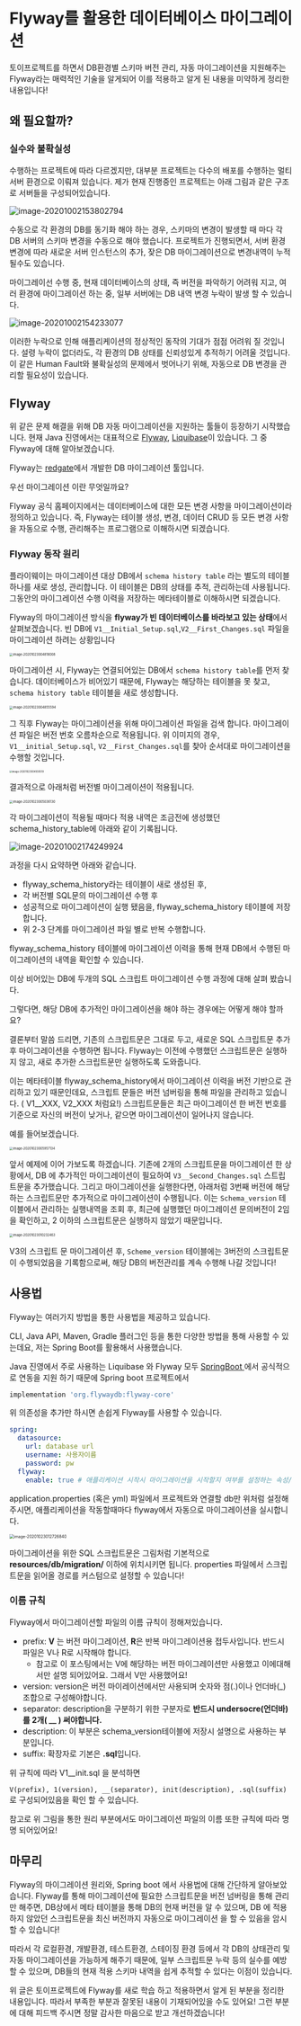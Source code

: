 # Flyway를 활용한 데이터베이스 마이그레이션

토이프로젝트를 하면서 DB환경별 스키마 버전 관리, 자동 마이그레이션을 지원해주는 Flyway라는 매력적인 기술을 알게되어 이를 적용하고 알게 된 내용을 미약하게 정리한 내용입니다! 



## 왜 필요할까?

### 실수와 불확실성

수행하는 프로젝트에 따라 다르겠지만, 대부분 프로젝트는 다수의 배포를 수행하는 멀티 서버 환경으로 이뤄져 있습니다. 제가 현재 진행중인 프로젝트는 아래 그림과 같은 구조로 서버들을 구성되어있습니다.



![image-20201002153802794](./image/image-20201002153802794.png)



수동으로 각 환경의 DB를 동기화 해야 하는 경우, 스키마의 변경이 발생할 때 마다 각 DB 서버의 스키마 변경을 수동으로 해야 했습니다. 프로젝트가 진행되면서, 서버 환경 변경에 따라 새로운 서버 인스턴스의 추가, 잦은 DB 마이그레이션으로 변경내역이 누적 될수도 있습니다.  

마이그레이선 수행 중, 현재 데이터베이스의 상태, 즉 버전을 파악하기 어려워 지고, 여러 환경에 마이그레이션 하는 중, 일부 서버에는 DB 내역 변경 누락이 발생 할 수 있습니다. 



![image-20201002154233077](./image/image-20201002154233077.png)



이러한 누락으로 인해 애플리케이션의 정상적인 동작의 기대가 점점 어려워 질 것입니다. 설령 누락이 없더라도, 각 환경의 DB 상태를 신뢰성있게 추적하기 어려울 것입니다. 이 같은 Human Fault와 불확실성의 문제에서 벗어나기 위해, 자동으로 DB 변경을 관리할 필요성이 있습니다.



## Flyway

위 같은 문제 해결을 위해 DB 자동 마이그레이션을 지원하는 툴들이 등장하기 시작했습니다. 현재 Java 진영에서는 대표적으로 [Flyway](https://flywaydb.org/), [Liquibase](https://www.liquibase.org/)이 있습니다. 그 중 Flyway에 대해 알아보겠습니다. 

Flyway는 [redgate](https://www.red-gate.com/)에서 개발한 DB 마이그레이션 툴입니다. 

우선 마이그레이션 이란 무엇일까요? 

Flyway 공식 홈페이지에서는 데이터베이스에 대한 모든 변경 사항을 마이그레이션이라 정의하고 있습니다. 즉, Flyway는 테이블 생성, 변경, 데이터 CRUD 등 모든 변경 사항을 자동으로 수행, 관리해주는 프로그램으로 이해하시면 되겠습니다. 



### Flyway 동작 원리

플라이웨이는 마이그레이션 대상 DB에서  `schema history table` 라는 별도의 테이블 하나를 새로 생성, 관리합니다. 이 테이블은 DB의 상태를 추적, 관리하는데 사용됩니다. 그동안의 마이그레이션 수행 이력을 저장하는 메타테이블로 이해하시면 되겠습니다.



Flyway의 마이그레이션 방식을 **flyway가 빈 데이터베이스를 바라보고 있는 상태**에서 살펴보겠습니다. 빈 DB에 `V1__Initial_Setup.sql`,`V2__First_Changes.sql` 파일을 마이그레이션 하려는 상황입니다

<img src="./image/image-20201023004818008.png" alt="image-20201023004818008" style="zoom:40%;" />



마이그레이션 시, Flyway는 연결되어있는 DB에서  `schema history table`를 먼저 찾습니다. 데이터베이스가 비어있기 때문에, Flyway는 해당하는 테이블을 못 찾고,  ``schema history table`` 테이블을 새로 생성합니다.

<img src="./image/image-20201023004855594.png" alt="image-20201023004855594" style="zoom:40%;" />

그 직후 Flyway는 마이그레이션을 위해 마이그레이션 파일을 검색 합니다. 
마이그레이션 파일은 버전 번호 오름차순으로 적용됩니다. 위 이미지의 경우, `V1__initial_Setup.sql`,  `V2__First_Changes.sql`를 찾아 순서대로 마이그레이션을 수행할 것입니다. 



<img src="./image/image-20201023004930519.png" alt="image-20201023004930519" style="zoom:30%;" />



결과적으로 아래처럼 버전별 마이그레이션이 적용됩니다. 

<img src="./image/image-20201023005036130.png" alt="image-20201023005036130" style="zoom:40%;" />



각 마이그레이션이 적용될 때마다 적용 내역은 조금전에 생성했던 schema_history_table에 아래와 같이 기록됩니다.



![image-20201002174249924](./image/image-20201002174249924.png)



과정을 다시 요약하면 아래와 같습니다. 

- flyway_schema_history라는 테이블이 새로 생성된 후, 
- 각 버전별 SQL문의 마이그레이션 수행 후
- 성공적으로 마이그레이션이 실행 됐음을, flyway_schema_history 테이블에 저장합니다. 
- 위 2-3 단계를 마이그레이션 파일 별로 반복 수행합니다. 

flyway_schema_history 테이블에 마이그레이션 이력을 통해 현재 DB에서 수행된 마이그레이션의 내역을 확인할 수 있습니다.

이상 비어있는 DB에 두개의 SQL 스크립트 마이그레이션 수행 과정에 대해 살펴 봤습니다. 



그렇다면, 해당 DB에 추가적인 마이그레이션을 해야 하는 경우에는 어떻게 해야 할까요? 

결론부터 말씀 드리면, 기존의 스크립트문은 그대로 두고, 새로운 SQL 스크립트문 추가 후 마이그레이션을 수행하면 됩니다. Flyway는 이전에 수행했던 스크립트문은 실행하지 않고, 새로 추가한 스크립트문만 실행하도록 도와줍니다.  

이는 메타테이블 flyway_schema_history에서 마이그레이션 이력을 버전 기반으로 관리하고 있기 때문인데요, 스크립트 문들은 버전 넘버링을 통해 파일을 관리하고 있습니다. ( V1__XXX, V2_XXX 처럼요!)  스크립트문들은 최근 마이그레이션 한 버전 번호를 기준으로  자신의 버전이 낮거나, 같으면 마이그레이션이 일어나지 않습니다. 

예를 들어보겠습니다. 

<img src="./image/image-20201023005957134.png" alt="image-20201023005957134" style="zoom:40%;" />

앞서 예제에 이어 가보도록 하겠습니다. 기존에 2개의 스크립트문을 마이그레이션 한 상황에서, DB 에 추가적인 마이그레이션이 필요하여 `V3__Second_Changes.sql` 스트립트문을 추가했습니다. 그리고 마이그레이션을 실행한다면, 아래처럼 3번째 버전에 해당하는 스크립트문만 추가적으로 마이그레이션이 수행됩니다. 이는 `Schema_version` 테이블에서 관리하는 실행내역을 조회 후, 최근에 실행했던 마이그레이션 문의버전이 2임을 확인하고, 2 이하의 스크립트문은 실행하지 않았기 때문입니다. 

<img src="./image/image-20201023010232463.png" alt="image-20201023010232463" style="zoom:40%;" />



V3의 스크립트 문 마이그레이션 후, `Scheme_version` 테이블에는 3버전의 스크립트문이 수행되었음을 기록함으로써, 해당 DB의 버전관리를 계속 수행해 나갈 것입니다! 



## 사용법

Flyway는 여러가지 방법을 통한 사용법을 제공하고 있습니다. 

CLI, Java API, Maven, Gradle 플러그인 등을 통한 다양한 방법을 통해 사용할 수 있는데요, 저는 Spring Boot를 활용해서 사용했습니다. 

Java 진영에서 주로 사용하는 Liquibase 와 Flyway 모두 [SpringBoot ](https://docs.spring.io/spring-boot/docs/current/reference/html/howto.html#howto-use-a-higher-level-database-migration-tool)에서 공식적으로 연동을 지원 하기 때문에 Spring boot 프로젝트에서 

 ```groovy
implementation 'org.flywaydb:flyway-core'
 ```

위 의존성을 추가만 하시면 손쉽게 Flyway를 사용할 수 있습니다. 

```yaml
spring:
  datasource:
    url: database url
    username: 사용자이름
    password: pw
  flyway:
    enable: true # 애플리케이션 시작시 마이그레이션을 시작할지 여부를 설정하는 속성/값으로 기본값은 true 입니다. 
```

application.properties (혹은 yml) 파일에서 프로젝트와 연결할 db만 위처럼 설정해 주시면, 애플리케이션을 작동할때마다 flyway에서 자동으로 마이그레이션을 실시합니다. 

<img src="./image/image-20201023012726840.png" alt="image-20201023012726840" style="zoom:50%;" />

마이그레이션을 위한  SQL 스크립트문은 그림처럼 기본적으로 **resources/db/migration/** 이하에 위치시키면 됩니다. properties 파일에서 스크립트문을 읽어올 경로를 커스텀으로 설정할 수 있습니다!



### 이름 규칙

Flyway에서 마이그레이션할 파일의 이름 규칙이 정해져있습니다. 

- prefix:  **V** 는 버전 마이그레이션, **R**은 반복 마이그레이션용 접두사입니다. 반드시 파일은  V나 R로 시작해야 합니다.
  - 참고로 이 포스팅에서는 V에 해당하는 버전 마이그레이션만 사용했고 이에대해서만 설명 되어있어요. 그래서 V만 사용했어요! 
- version: version은 버전 마이레이션에서만 사용되며 숫자와 점(.)이나 언더바(_) 조합으로 구성해야합니다. 
- separator: description을 구분하기 위한 구분자로 **반드시 undersocre(언더바)를  2개( __  ) 써야합니다.**
- description: 이 부분은 schema_version테이블에 저장시 설명으로 사용하는 부분입니다. 
- suffix: 확장자로 기본은 **.sql**입니다.

위 규칙에 따라  V1__init.sql 을 분석하면 

`V(prefix), 1(version), __(separator), init(description), .sql(suffix)`로 구성되어있음을 확인 할 수 있습니다.

참고로 위 그림을 통한 원리 부분에서도 마이그레이션 파일의 이름 또한 규칙에 따라 명명 되어있어요! 



## 마무리

Flyway의 마이그레이션 원리와, Spring boot 에서 사용법에 대해 간단하게 알아보았습니다. 
Flyway를 통해 마이그레이션에 필요한 스크립트문을 버전 넘버링을 통해 관리만 해주면, DB상에서 메타 테이블을 통해 DB의 현재 버전을 알 수 있으며, DB 에 적용하지 않았던 스크립트문을 최신 버전까지 자동으로 마이그레이션 을 할 수 있음을 암시 할 수 있습니다! 

따라서 각 로컬환경, 개발환경, 테스트환경, 스테이징 환경 등에서 각 DB의 상태관리 및 자동 마이그레이션을 가능하게 해주기 때문에, 일부 스크립트문 누락 등의 실수를 예방 할 수 있으며, DB들의 현재 적용 스키마 내역을 쉽게 추적할 수 있다는 이점이 있습니다. 



위 글은 토이프로젝트에 Flyway를 새로 학습 하고 적용하면서 알게 된 부분을 정리한 내용입니다. 따라서 부족한 부분과 잘못된 내용이 기재되어있을 수도 있어요! 그런 부분에 대해 피드백 주시면 정말 감사한 마음으로 받고 개선하겠습니다! 

